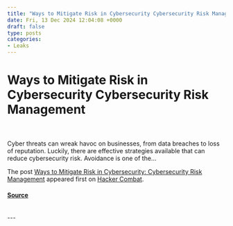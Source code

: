 ```yaml
---
title: "Ways to Mitigate Risk in Cybersecurity Cybersecurity Risk Management"
date: Fri, 13 Dec 2024 12:04:08 +0000
draft: false
type: posts
categories: 
- Leaks
---
```

# Ways to Mitigate Risk in Cybersecurity Cybersecurity Risk Management

<br/>

<br/>
Cyber threats can wreak havoc on businesses, from data breaches to loss of reputation. Luckily, there are effective strategies available that can reduce cybersecurity risk. Avoidance is one of the...

The post [Ways to Mitigate Risk in Cybersecurity: Cybersecurity Risk Management](https://www.hackercombat.com/cybersecurity-risk-management/) appeared first on [Hacker Combat](https://www.hackercombat.com).

#### [Source](https://www.hackercombat.com/cybersecurity-risk-management/)

<br/>
---
